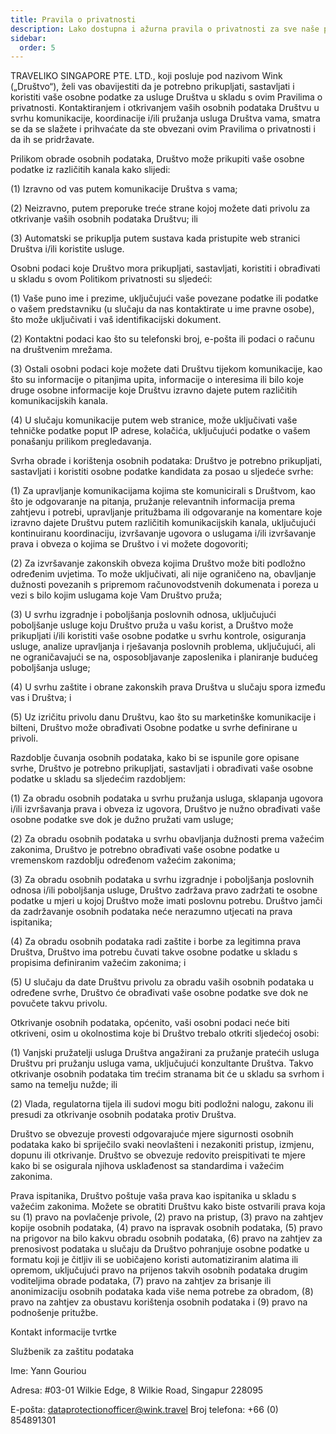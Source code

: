 ```yaml
---
title: Pravila o privatnosti
description: Lako dostupna i ažurna pravila o privatnosti za sve naše putnike.
sidebar:
  order: 5
---
```

TRAVELIKO SINGAPORE PTE. LTD., koji posluje pod nazivom Wink („Društvo“), želi vas obavijestiti da je potrebno prikupljati, sastavljati i koristiti vaše osobne podatke za usluge Društva u skladu s ovim Pravilima o privatnosti. Kontaktiranjem i otkrivanjem vaših osobnih podataka Društvu u svrhu komunikacije, koordinacije i/ili pružanja usluga Društva vama, smatra se da se slažete i prihvaćate da ste obvezani ovim Pravilima o privatnosti i da ih se pridržavate.

Prilikom obrade osobnih podataka, Društvo može prikupiti vaše osobne podatke iz različitih kanala kako slijedi:

(1) Izravno od vas putem komunikacije Društva s vama;

(2) Neizravno, putem preporuke treće strane kojoj možete dati privolu za otkrivanje vaših osobnih podataka Društvu; ili

(3) Automatski se prikuplja putem sustava kada pristupite web stranici Društva i/ili koristite usluge.

Osobni podaci koje Društvo mora prikupljati, sastavljati, koristiti i obrađivati ​​u skladu s ovom Politikom privatnosti su sljedeći:

(1) Vaše puno ime i prezime, uključujući vaše povezane podatke ili podatke o vašem predstavniku (u slučaju da nas kontaktirate u ime pravne osobe), što može uključivati ​​i vaš identifikacijski dokument.

(2) Kontaktni podaci kao što su telefonski broj, e-pošta ili podaci o računu na društvenim mrežama.

(3) Ostali osobni podaci koje možete dati Društvu tijekom komunikacije, kao što su informacije o pitanjima upita, informacije o interesima ili bilo koje druge osobne informacije koje Društvu izravno dajete putem različitih komunikacijskih kanala.

(4) U slučaju komunikacije putem web stranice, može uključivati ​​vaše tehničke podatke poput IP adrese, kolačića, uključujući podatke o vašem ponašanju prilikom pregledavanja.

Svrha obrade i korištenja osobnih podataka: Društvo je potrebno prikupljati, sastavljati i koristiti osobne podatke kandidata za posao u sljedeće svrhe:

(1) Za upravljanje komunikacijama kojima ste komunicirali s Društvom, kao što je odgovaranje na pitanja, pružanje relevantnih informacija prema zahtjevu i potrebi, upravljanje pritužbama ili odgovaranje na komentare koje izravno dajete Društvu putem različitih komunikacijskih kanala, uključujući kontinuiranu koordinaciju, izvršavanje ugovora o uslugama i/ili izvršavanje prava i obveza o kojima se Društvo i vi možete dogovoriti;

(2) Za izvršavanje zakonskih obveza kojima Društvo može biti podložno određenim uvjetima. To može uključivati, ali nije ograničeno na, obavljanje dužnosti povezanih s pripremom računovodstvenih dokumenata i poreza u vezi s bilo kojim uslugama koje Vam Društvo pruža;

(3) U svrhu izgradnje i poboljšanja poslovnih odnosa, uključujući poboljšanje usluge koju Društvo pruža u vašu korist, a Društvo može prikupljati i/ili koristiti vaše osobne podatke u svrhu kontrole, osiguranja usluge, analize upravljanja i rješavanja poslovnih problema, uključujući, ali ne ograničavajući se na, osposobljavanje zaposlenika i planiranje budućeg poboljšanja usluge;

(4) U svrhu zaštite i obrane zakonskih prava Društva u slučaju spora između vas i Društva; i

(5) Uz izričitu privolu danu Društvu, kao što su marketinške komunikacije i bilteni, Društvo može obrađivati ​​Osobne podatke u svrhe definirane u privoli.

Razdoblje čuvanja osobnih podataka, kako bi se ispunile gore opisane svrhe, Društvo je potrebno prikupljati, sastavljati i obrađivati ​​vaše osobne podatke u skladu sa sljedećim razdobljem:

(1) Za obradu osobnih podataka u svrhu pružanja usluga, sklapanja ugovora i/ili izvršavanja prava i obveza iz ugovora, Društvo je nužno obrađivati ​​vaše osobne podatke sve dok je dužno pružati vam usluge;

(2) Za obradu osobnih podataka u svrhu obavljanja dužnosti prema važećim zakonima, Društvo je potrebno obrađivati ​​vaše osobne podatke u vremenskom razdoblju određenom važećim zakonima;

(3) Za obradu osobnih podataka u svrhu izgradnje i poboljšanja poslovnih odnosa i/ili poboljšanja usluge, Društvo zadržava pravo zadržati te osobne podatke u mjeri u kojoj Društvo može imati poslovnu potrebu. Društvo jamči da zadržavanje osobnih podataka neće nerazumno utjecati na prava ispitanika;

(4) Za obradu osobnih podataka radi zaštite i borbe za legitimna prava Društva, Društvo ima potrebu čuvati takve osobne podatke u skladu s propisima definiranim važećim zakonima; i

(5) U slučaju da date Društvu privolu za obradu vaših osobnih podataka u određene svrhe, Društvo će obrađivati ​​vaše osobne podatke sve dok ne povučete takvu privolu.

Otkrivanje osobnih podataka, općenito, vaši osobni podaci neće biti otkriveni, osim u okolnostima koje bi Društvo trebalo otkriti sljedećoj osobi:

(1) Vanjski pružatelji usluga Društva angažirani za pružanje pratećih usluga Društvu pri pružanju usluga vama, uključujući konzultante Društva. Takvo otkrivanje osobnih podataka tim trećim stranama bit će u skladu sa svrhom i samo na temelju nužde; ili

(2) Vlada, regulatorna tijela ili sudovi mogu biti podložni nalogu, zakonu ili presudi za otkrivanje osobnih podataka protiv Društva.

Društvo se obvezuje provesti odgovarajuće mjere sigurnosti osobnih podataka kako bi spriječilo svaki neovlašteni i nezakoniti pristup, izmjenu, dopunu ili otkrivanje. Društvo se obvezuje redovito preispitivati ​​te mjere kako bi se osigurala njihova usklađenost sa standardima i važećim zakonima.

Prava ispitanika, Društvo poštuje vaša prava kao ispitanika u skladu s važećim zakonima. Možete se obratiti Društvu kako biste ostvarili prava koja su (1) pravo na povlačenje privole, (2) pravo na pristup, (3) pravo na zahtjev kopije osobnih podataka, (4) pravo na ispravak osobnih podataka, (5) pravo na prigovor na bilo kakvu obradu osobnih podataka, (6) pravo na zahtjev za prenosivost podataka u slučaju da Društvo pohranjuje osobne podatke u formatu koji je čitljiv ili se uobičajeno koristi automatiziranim alatima ili opremom, uključujući pravo na prijenos takvih osobnih podataka drugim voditeljima obrade podataka, (7) pravo na zahtjev za brisanje ili anonimizaciju osobnih podataka kada više nema potrebe za obradom, (8) pravo na zahtjev za obustavu korištenja osobnih podataka i (9) pravo na podnošenje pritužbe.

Kontakt informacije tvrtke

Službenik za zaštitu podataka

Ime: Yann Gouriou

Adresa: #03-01 Wilkie Edge, 8 Wilkie Road, Singapur 228095

E-pošta: dataprotectionofficer@wink.travel
Broj telefona: +66 (0) 854891301

